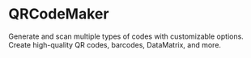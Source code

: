 # QRCodeMaker
Generate and scan multiple types of codes with customizable options. Create high-quality QR codes, barcodes, DataMatrix, and more.
